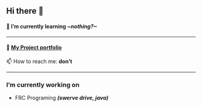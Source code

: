 ## Hi there 👋
#### 🌱 I’m currently learning *\~nothing?\~*
---
#### 📜 [My Project portfolio](https://Mr-Waffles.github.io/My-Portfolio)
📫 How to reach me: __don't__

---
### I’m currently working on 
- FRC Programing ***(swerve drive, java)***

<!--
**Mr-Waffles/Mr-Waffles** is a ✨ _special_ ✨ repository because its `README.md` (this file) appears on your GitHub profile.

Here are some ideas to get you started:

- 🔭 I’m currently working on ...
- 🌱 I’m currently learning ...
- 👯 I’m looking to collaborate on ...
- 🤔 I’m looking for help with ...
- 💬 Ask me about ...
- 📫 How to reach me: ...
- 😄 Pronouns: ...
- ⚡ Fun fact: ...
-->
